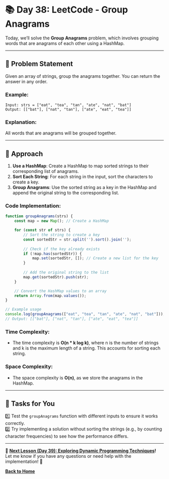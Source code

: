 # **📚 Day 38: LeetCode - Group Anagrams**  

Today, we’ll solve the **Group Anagrams** problem, which involves grouping words that are anagrams of each other using a HashMap.  

---

## **🔹 Problem Statement**  

Given an array of strings, group the anagrams together. You can return the answer in any order.

### **Example**:
```plaintext
Input: strs = ["eat", "tea", "tan", "ate", "nat", "bat"]
Output: [["bat"], ["nat", "tan"], ["ate", "eat", "tea"]]
```

### **Explanation**: 
All words that are anagrams will be grouped together.

---

## **🔹 Approach**  

1. **Use a HashMap**: Create a HashMap to map sorted strings to their corresponding list of anagrams.
2. **Sort Each String**: For each string in the input, sort the characters to create a key.
3. **Group Anagrams**: Use the sorted string as a key in the HashMap and append the original string to the corresponding list.

### **Code Implementation**:
```js
function groupAnagrams(strs) {
    const map = new Map(); // Create a HashMap

    for (const str of strs) {
        // Sort the string to create a key
        const sortedStr = str.split('').sort().join('');
        
        // Check if the key already exists
        if (!map.has(sortedStr)) {
            map.set(sortedStr, []); // Create a new list for the key
        }
        
        // Add the original string to the list
        map.get(sortedStr).push(str);
    }

    // Convert the HashMap values to an array
    return Array.from(map.values());
}

// Example usage
console.log(groupAnagrams(["eat", "tea", "tan", "ate", "nat", "bat"]));
// Output: [["bat"], ["nat", "tan"], ["ate", "eat", "tea"]]
```

### **Time Complexity**:  
- The time complexity is **O(n * k log k)**, where n is the number of strings and k is the maximum length of a string. This accounts for sorting each string.

### **Space Complexity**:  
- The space complexity is **O(n)**, as we store the anagrams in the HashMap.

---

## **📝 Tasks for You**  
1️⃣ Test the `groupAnagrams` function with different inputs to ensure it works correctly.  
2️⃣ Try implementing a solution without sorting the strings (e.g., by counting character frequencies) to see how the performance differs.

---

🎯 **[Next Lesson (Day 39): Exploring Dynamic Programming Techniques](../day_39/README.md)!**  
Let me know if you have any questions or need help with the implementation! 🚀

[**Back to Home**](../../../README.md)